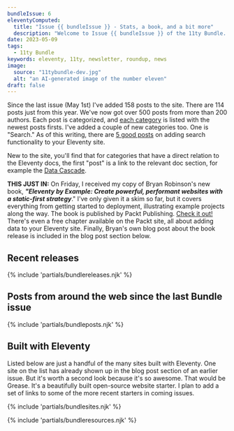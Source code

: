 ```yaml
---
bundleIssue: 6
eleventyComputed:
  title: "Issue {{ bundleIssue }} - Stats, a book, and a bit more"
  description: "Welcome to Issue {{ bundleIssue }} of the 11ty Bundle. We've now got over 500 posts from more than 200 authors."
date: 2023-05-09
tags:
  - 11ty Bundle
keywords: eleventy, 11ty, newsletter, roundup, news
image:
  source: "11tybundle-dev.jpg"
  alt: "an AI-generated image of the number eleven"
draft: false
---
```


Since the last issue (May 1st) I've added 158 posts to the site. There are 114 posts just from this year. We've now got over 500 posts from more than 200 authors. Each post is categorized, and [each category](/categories/) is listed with the newest posts firsts. I've added a couple of new categories too. One is "Search." As of this writing, there are [5 good posts](/categories/search/) on adding search functionality to your Eleventy site.

New to the site, you'll find that for categories that have a direct relation to the Eleventy docs, the first "post" is a link to the relevant doc section, for example the [Data Cascade](/categories/data-cascade/).

**THIS JUST IN:** On Friday, I received my copy of Bryan Robinson's new book, **_"Eleventy by Example: Create powerful, performant websites with a static-first strategy_**." I've only given it a skim so far, but it covers everything from getting started to deployment, illustrating example projects along the way. The book is published by Packt Publishing. [Check it out!](https://www.packtpub.com/product/eleventy-by-example/) There's even a free chapter available on the Packt site, all about adding data to your Eleventy site. Finally, Bryan's own blog post about the book release is included in the blog post section below.

## Recent releases

{% include 'partials/bundlereleases.njk' %}

## Posts from around the web since the last Bundle issue

{% include 'partials/bundleposts.njk' %}

## Built with Eleventy

Listed below are just a handful of the many sites built with Eleventy. One site on the list has already shown up in the blog post section of an earlier issue. But it's worth a second look because it's so awesome. That would be Grease. It's a beautifully built open-source website starter. I plan to add a set of links to some of the more recent starters in coming issues.

{% include 'partials/bundlesites.njk' %}

{% include 'partials/bundleresources.njk' %}
